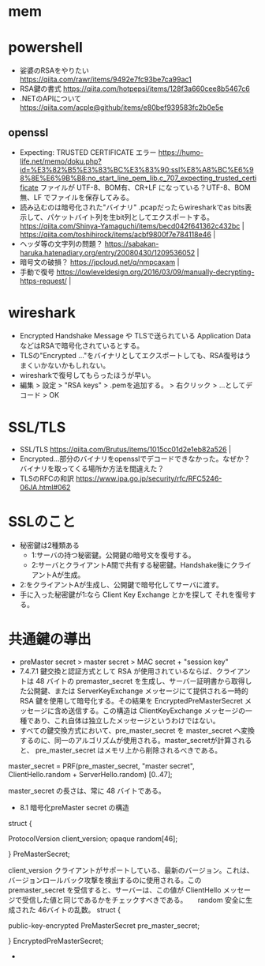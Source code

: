 # mem

# powershell
- 娑婆のRSAをやりたい https://qiita.com/rawr/items/9492e7fc93be7ca99ac1
- RSA鍵の書式 https://qiita.com/hotpepsi/items/128f3a660cee8b5467c6
- .NETのAPIについて https://qiita.com/acple@github/items/e80bef939583fc2b0e5e
## openssl 
- Expecting: TRUSTED CERTIFICATE エラー
  https://humo-life.net/memo/doku.php?id=%E3%82%B5%E3%83%BC%E3%83%90:ssl%E8%A8%BC%E6%98%8E%E6%9B%B8:no_start_line_pem_lib.c_707_expecting_trusted_certificate
  ファイルが UTF-8、BOM有、CR+LF になっている？UTF-8、BOM無、LF でファイルを保存してみる。
- 読み込むのは暗号化された"バイナリ" .pcapだったらwiresharkでas bits表示して、パケットバイト列を生bit列としてエクスポートする。
  https://qiita.com/Shinya-Yamaguchi/items/becd042f641362c432bc | 
  https://qiita.com/toshihirock/items/acbf9800f7e784118e46 | 
- ヘッダ等の文字列の問題？ https://sabakan-haruka.hatenadiary.org/entry/20080430/1209536052 |
- 暗号文の破損？ https://jpcloud.net/q/nmpcaxam | 
- 手動で復号 https://lowleveldesign.org/2016/03/09/manually-decrypting-https-request/ | 

# wireshark
- Encrypted Handshake Message や TLSで送られている Application Data などはRSAで暗号化されているとする。
- TLSの"Encrypted ..."をバイナリとしてエクスポートしても、RSA復号はうまくいかないかもしれない。
- wiresharkで復号してもらったほうが早い。
- 編集 > 設定 > "RSA keys" > .pemを追加する。 > 右クリック > ...としてデコード > OK

# SSL/TLS
- SSL/TLS https://qiita.com/Brutus/items/1015cc01d2e1eb82a526 |
- Encrypted...部分のバイナリをopensslでデコードできなかった。なぜか？バイナリを取ってくる場所か方法を間違えた？
- TLSのRFCの和訳 https://www.ipa.go.jp/security/rfc/RFC5246-06JA.html#062

# SSLのこと
- 秘密鍵は2種類ある
  - 1:サーバの持つ秘密鍵。公開鍵の暗号文を復号する。
  - 2:サーバとクライアントA間で共有する秘密鍵。Handshake後にクライアントAが生成。
- 2:をクライアントAが生成し、公開鍵で暗号化してサーバに渡す。
- 手に入った秘密鍵が1:なら Client Key Exchange とかを探して それを復号する。

# 共通鍵の導出
- preMaster secret > master secret > MAC secret + "session key"
- 7.4.7.1 鍵交換と認証方式として RSA が使用されているならば、クライアントは 48 バイトの premaster_secret を生成し、サーバー証明書から取得した公開鍵、または ServerKeyExchange メッセージにて提供される一時的 RSA 鍵を使用して暗号化する。その結果を EncryptedPreMasterSecret メッセージに含め送信する。この構造は ClientKeyExchange メッセージの一種であり、これ自体は独立したメッセージというわけではない。
- すべての鍵交換方式において、pre_master_secret を master_secret へ変換するのに、同一のアルゴリズムが使用される。master_secretが計算されると、 pre_master_secret はメモリ上から削除されるべきである。

master_secret = PRF(pre_master_secret, "master secret",
ClientHello.random + ServerHello.random)
[0..47];

master_secret の長さは、常に 48 バイトである。
- 8.1 暗号化preMaster secret の構造

struct {

ProtocolVersion client_version;
opaque random[46];

} PreMasterSecret;

client_version
クライアントがサポートしている、最新のバージョン。これは、バージョンロールバック攻撃を検出するのに使用される。この premaster_secret を受信すると、サーバーは、この値が ClientHello メッセージで受信した値と同じであるかをチェックすべきである。
　
random
安全に生成された 46バイトの乱数。
struct {

public-key-encrypted PreMasterSecret pre_master_secret;

} EncryptedPreMasterSecret;

- 
